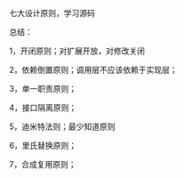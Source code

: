 七大设计原则，学习源码


总结：

1，开闭原则；对扩展开放，对修改关闭

2，依赖倒置原则；调用层不应该依赖于实现层；

3，单一职责原则；

4，接口隔离原则；

5，迪米特法则；最少知道原则

6，里氏替换原则；

7，合成复用原则；


